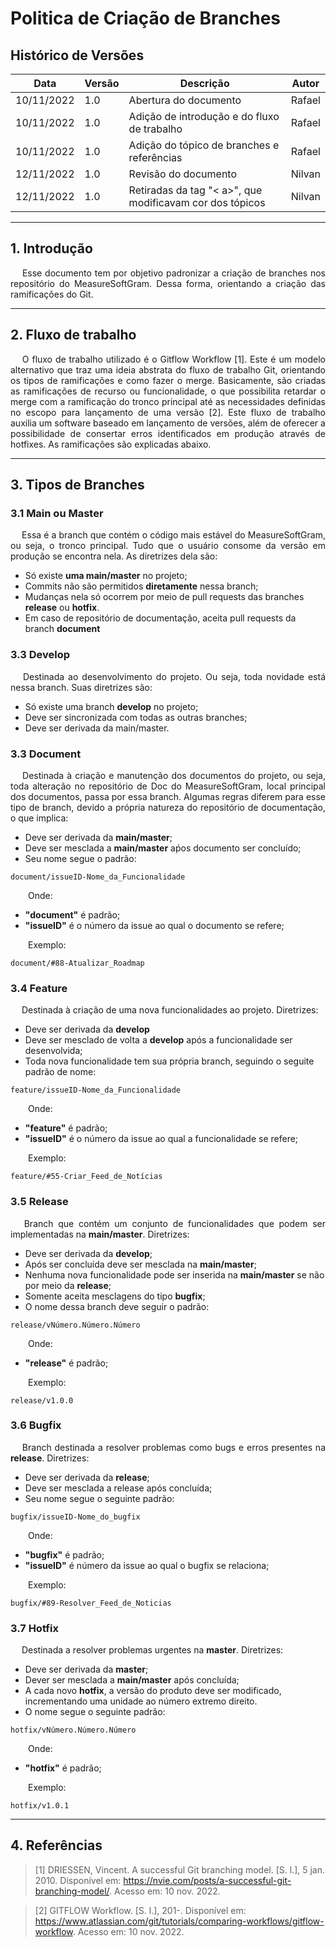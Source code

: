 # Politica de Criação de Branches

## Histórico de Versões

Data|Versão|Descrição|Autor
-|-|-|-
10/11/2022|1.0|Abertura do documento |Rafael|
10/11/2022|1.0|Adição de introdução e do fluxo de trabalho|Rafael|
10/11/2022|1.0|Adição do tópico de branches e referências|Rafael|
12/11/2022|1.0|Revisão do documento |Nilvan|
12/11/2022|1.0|Retiradas da tag "< a>", que modificavam cor dos tópicos |Nilvan|

---

## 1. Introdução
<p align = "justify"> &emsp; Esse documento tem por objetivo padronizar a criação de branches nos repositório do MeasureSoftGram. Dessa forma, orientando a criação das ramificações do Git. </p>

---

## 2. Fluxo de trabalho
<p align = "justify"> &emsp; O fluxo de trabalho utilizado é o Gitflow Workflow [1]. Este é um modelo alternativo que traz uma ideia abstrata do fluxo de trabalho Git, orientando os tipos de ramificações e como fazer o merge. Basicamente, são criadas as ramificações de recurso ou funcionalidade, o que possibilita retardar o merge com a ramificação do tronco principal até as necessidades definidas no escopo para lançamento de uma versão [2]. Este fluxo de trabalho auxilia um software baseado em lançamento de versões, além de oferecer a possibilidade de consertar erros identificados em produção através de hotfixes. As ramificações são explicadas abaixo.</p>

---

## 3. Tipos de Branches
### 3.1 Main ou Master
<p align = "justify"> &emsp; Essa é a branch que contém o código mais estável do MeasureSoftGram, ou seja, o tronco principal. Tudo que o usuário consome da versão em produção se encontra nela. As diretrizes dela são:</p>

* Só existe <b>uma main/master</b> no projeto;
* Commits não são permitidos <b>diretamente</b> nessa branch;
* Mudanças nela só ocorrem por meio de pull requests das branches <b>release</b> ou <b>hotfix</b>.
* Em caso de repositório de documentação, aceita pull requests da branch <b>document</b>

### 3.3 Develop
<p align = "justify"> &emsp; Destinada ao desenvolvimento do projeto. Ou seja, toda novidade está nessa branch. Suas diretrizes são:</p>

* Só existe uma branch <b>develop</b> no projeto;
* Deve ser sincronizada com todas as outras branches;
* Deve ser derivada da main/master.

### 3.3 Document
<p align = "justify"> &emsp; Destinada à criação e manutenção dos documentos do projeto, ou seja, toda alteração no repositório de Doc do MeasureSoftGram, local principal dos documentos, passa por essa branch. Algumas regras diferem para esse tipo de branch, devido a própria natureza do repositório de documentação, o que implica:</p>

* Deve ser derivada da <b>main/master</b>;
* Deve ser mesclada a <b>main/master</b> aṕos documento ser concluído;
* Seu nome segue o padrão:

```
document/issueID-Nome_da_Funcionalidade
```

<p align = "justify">&emsp;&emsp;Onde:</p>

* <b>"document"</b> é padrão;
* <b>"issueID"</b> é o número da issue ao qual o documento se refere;

<p align = "justify">&emsp;&emsp;Exemplo:</p>

```
document/#88-Atualizar_Roadmap
```

### 3.4 Feature
<p align = "justify"> &emsp; Destinada à criação de uma nova funcionalidades ao projeto. Diretrizes:</p>

* Deve ser derivada da <b>develop</b>
* Deve ser mesclado de volta a <b>develop</b> após a funcionalidade ser desenvolvida;
* Toda nova funcionalidade tem sua própria branch, seguindo o seguite padrão de nome:

```
feature/issueID-Nome_da_Funcionalidade
```

<p align = "justify">&emsp;&emsp;Onde:</p>

* <b>"feature"</b> é padrão;
* <b>"issueID"</b> é o número da issue ao qual a funcionalidade se refere;

<p align = "justify">&emsp;&emsp;Exemplo:</p>

```
feature/#55-Criar_Feed_de_Notícias
```


### 3.5 Release
<p align = "justify"> &emsp; Branch que contém um conjunto de funcionalidades que podem ser implementadas na <b>main/master</b>. Diretrizes:</p>

* Deve ser derivada da <b>develop</b>;
* Após ser concluída deve ser mesclada na <b>main/master</b>;
* Nenhuma nova funcionalidade pode ser inserida na <b>main/master</b> se não por meio da <b>release</b>;
* Somente aceita mesclagens do tipo <b>bugfix</b>;
* O nome dessa branch deve seguir o padrão:

```
release/vNúmero.Número.Número
```

<p align = "justify">&emsp;&emsp;Onde:</p>

* <b>"release"</b> é padrão;

<p align = "justify">&emsp;&emsp;Exemplo:</p>

```
release/v1.0.0
```

### 3.6 Bugfix
<p align = "justify"> &emsp; Branch destinada a resolver problemas como bugs e erros presentes na <b>release</b>. Diretrizes:</p>

* Deve ser derivada da <b>release</b>;
* Deve ser mesclada a release após concluída;
* Seu nome segue o seguinte padrão:

```
bugfix/issueID-Nome_do_bugfix
```

<p align = "justify">&emsp;&emsp;Onde:</p>

* <b>"bugfix"</b> é padrão;
* <b>"issueID"</b> é número da issue ao qual o bugfix se relaciona;

<p align = "justify">&emsp;&emsp;Exemplo:</p>

```
bugfix/#89-Resolver_Feed_de_Noticias
```

### 3.7 Hotfix
<p align = "justify"> &emsp; Destinada a resolver problemas urgentes na <b>master</b>. Diretrizes:</p>

* Deve ser derivada da <b>master</b>;
* Dever ser mesclada a <b>main/master</b> após concluída;
* A cada novo <b>hotfix</b>, a versão do produto deve ser modificado, incrementando uma unidade ao número extremo direito.
* O nome segue o seguinte padrão:

```
hotfix/vNúmero.Número.Número
```

<p align = "justify">&emsp;&emsp;Onde:</p>

* <b>"hotfix"</b> é padrão;

<p align = "justify">&emsp;&emsp;Exemplo:</p>

```
hotfix/v1.0.1
```

---

## 4. Referências

> [1] DRIESSEN, Vincent. A successful Git branching model. [S. l.], 5 jan. 2010. Disponível em: <a href="https://nvie.com/posts/a-successful-git-branching-model/">https://nvie.com/posts/a-successful-git-branching-model/</a>. Acesso em: 10 nov. 2022.

> [2] GITFLOW Workflow. [S. l.], 201-. Disponível em: <a href="https://www.atlassian.com/git/tutorials/comparing-workflows/gitflow-workflow">https://www.atlassian.com/git/tutorials/comparing-workflows/gitflow-workflow</a>. Acesso em: 10 nov. 2022.
